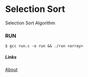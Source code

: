 # Selection Sort

Selection Sort Algorithm

### RUN

`$ gcc run.c -o run && ./run <array>`

##### Links
[About](https://pt.wikipedia.org/wiki/Selection_sort)
